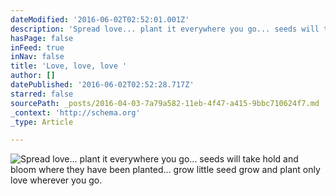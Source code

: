 ```yaml
---
dateModified: '2016-06-02T02:52:01.001Z'
description: 'Spread love... plant it everywhere you go... seeds will take hold and bloom where they have been planted... grow little seed grow and plant only love wherever you go. '
hasPage: false
inFeed: true
inNav: false
title: 'Love, love, love '
author: []
datePublished: '2016-06-02T02:52:28.717Z'
starred: false
sourcePath: _posts/2016-04-03-7a79a582-11eb-4f47-a415-9bbc710624f7.md
_context: 'http://schema.org'
_type: Article

---
```

![Spread love... plant it everywhere you go... seeds will take hold and bloom where they have been planted... grow little seed grow and plant only love wherever you go. ](https://s3-us-west-2.amazonaws.com/the-grid-img/p/5f1ff09f92fed8d71a4691e7147e88d4749548a1.jpg)